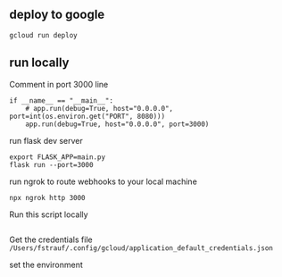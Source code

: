 ## deploy to google

```gcloud run deploy```

## run locally

Comment in port 3000 line

```
if __name__ == "__main__":
    # app.run(debug=True, host="0.0.0.0", port=int(os.environ.get("PORT", 8080)))
    app.run(debug=True, host="0.0.0.0", port=3000)
```
run flask dev server
```
export FLASK_APP=main.py
flask run --port=3000
```

run ngrok to route webhooks to your local machine

```npx ngrok http 3000```

Run this script locally
```gcloud auth application-default login
```

Get the credentials file 
```/Users/fstrauf/.config/gcloud/application_default_credentials.json```

set the environment
```export GOOGLE_APPLICATION_CREDENTIALS="/Users/fstrauf/.config/gcloud/application_default_credentials.json"
```

